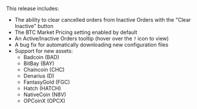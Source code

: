 This release includes:

* The ability to clear cancelled orders from Inactive Orders with the "Clear Inactive" button
* The BTC Market Pricing setting enabled by default
* An Active/Inactive Orders tooltip (hover over the `?` icon to view)
* A bug fix for automatically downloading new configuration files
* Support for new assets:
    * Badcoin (BAD)
    * BitBay (BAY)
    * Chaincoin (CHC)
    * Denarius (D)
    * FantasyGold (FGC)
    * Hatch (HATCH)
    * NativeCoin (N8V)
    * OPCoinX (OPCX)